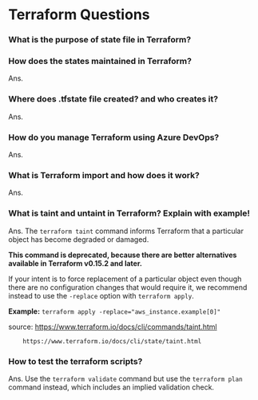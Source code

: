 # Terraform Questions

### What is the purpose of state file in Terraform?
### How does the states maintained in Terraform?

Ans.

### Where does .tfstate file created? and who creates it?

Ans.

### How do you manage Terraform using Azure DevOps?

Ans. 

### What is Terraform import and how does it work?

Ans.

### What is taint and untaint in Terraform? Explain with example!

Ans. The ```terraform taint``` command informs Terraform that a particular object has become degraded or damaged.

**This command is deprecated, because there are better alternatives available in Terraform v0.15.2 and later.**

If your intent is to force replacement of a particular object even though there are no configuration changes that would require it, we recommend instead to use the ```-replace``` option with ```terraform apply```. 

**Example:**
```terraform apply -replace="aws_instance.example[0]"```

source: https://www.terraform.io/docs/cli/commands/taint.html

        https://www.terraform.io/docs/cli/state/taint.html

### How to test the terraform scripts?

Ans. Use the ```terraform validate``` command but use the ```terraform plan``` command instead, which includes an implied validation check.


